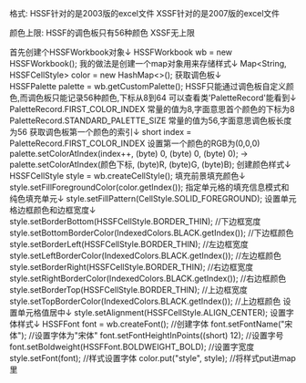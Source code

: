 格式:
HSSF针对的是2003版的excel文件
XSSF针对的是2007版的excel文件

颜色上限:
HSSF的调色板只有56种颜色
XSSF无上限

首先创建个HSSFWorkbook对象↓
HSSFWorkbook wb = new HSSFWorkbook();
我的做法是创建一个map对象用来存储样式↓
Map<String, HSSFCellStyle> color = new HashMap<>();
获取调色板↓       
HSSFPalette palette = wb.getCustomPalette();
HSSF只能通过调色板自定义颜色,而调色板只能记录56种颜色,下标从8到64
可以查看类'PaletteRecord'能看到↓
PaletteRecord.FIRST_COLOR_INDEX  常量的值为8,字面意思首个颜色的下标为8
PaletteRecord.STANDARD_PALETTE_SIZE  常量的值为56,字面意思调色板长度为56
获取调色板第一个颜色的索引↓
short index = PaletteRecord.FIRST_COLOR_INDEX
设置第一个颜色的RGB为(0,0,0)
palette.setColorAtIndex(index++, (byte) 0, (byte) 0, (byte) 0); -> palette.setColorAtIndex(颜色下标, (byte)R, (byte)G, (byte)B);
创建颜色样式↓
HSSFCellStyle style = wb.createCellStyle();
填充前景填充颜色↓
style.setFillForegroundColor(color.getIndex());
指定单元格的填充信息模式和纯色填充单元↓
style.setFillPattern(CellStyle.SOLID_FOREGROUND);
设置单元格边框颜色和边框宽度↓
style.setBorderBottom(HSSFCellStyle.BORDER_THIN); //下边框宽度
style.setBottomBorderColor(IndexedColors.BLACK.getIndex()); //下边框颜色
style.setBorderLeft(HSSFCellStyle.BORDER_THIN); //左边框宽度
style.setLeftBorderColor(IndexedColors.BLACK.getIndex()); //左边框颜色
style.setBorderRight(HSSFCellStyle.BORDER_THIN);  //右边框宽度
style.setRightBorderColor(IndexedColors.BLACK.getIndex());  //右边框颜色
style.setBorderTop(HSSFCellStyle.BORDER_THIN);  //上边框宽度
style.setTopBorderColor(IndexedColors.BLACK.getIndex());  //上边框颜色
设置单元格值居中↓
style.setAlignment(HSSFCellStyle.ALIGN_CENTER);
设置字体样式↓
HSSFFont font = wb.createFont();  //创建字体
font.setFontName("宋体"); //设置字体为"宋体"
font.setFontHeightInPoints((short) 12); //设置字号
font.setBoldweight(HSSFFont.BOLDWEIGHT_BOLD); //设置字宽度
style.setFont(font);  //样式设置字体
color.put("style", style);  //将样式put进map里
